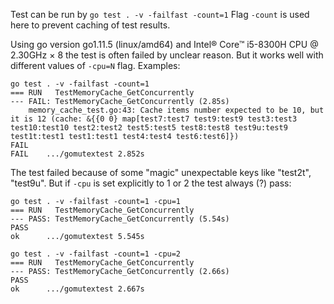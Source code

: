 Test can be run by `go test . -v -failfast -count=1` Flag `-count` is used here to prevent caching of test results.

Using go version go1.11.5 (linux/amd64) and Intel® Core™ i5-8300H CPU @ 2.30GHz × 8 the test is often failed by unclear 
reason. But it works well with different values of `-cpu=N` flag. Examples:

```
go test . -v -failfast -count=1
=== RUN   TestMemoryCache_GetConcurrently
--- FAIL: TestMemoryCache_GetConcurrently (2.85s)
    memory_cache_test.go:43: Cache items number expected to be 10, but it is 12 (cache: &{{0 0} map[test7:test7 test9:test9 test3:test3 test10:test10 test2:test2 test5:test5 test8:test8 test9u:test9 test1t:test1 test1:test1 test4:test4 test6:test6]})
FAIL
FAIL	.../gomutextest	2.852s
```

The test failed because of some "magic" unexpectable keys like "test2t", "test9u". But if `-cpu` is set 
explicitly to 1 or 2 the test always (?) pass:

```
go test . -v -failfast -count=1 -cpu=1
=== RUN   TestMemoryCache_GetConcurrently
--- PASS: TestMemoryCache_GetConcurrently (5.54s)
PASS
ok  	.../gomutextest	5.545s
```

```
go test . -v -failfast -count=1 -cpu=2
=== RUN   TestMemoryCache_GetConcurrently
--- PASS: TestMemoryCache_GetConcurrently (2.66s)
PASS
ok  	.../gomutextest	2.667s
```

